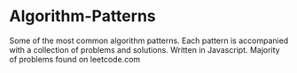 # Algorithm-Patterns

Some of the most common algorithm patterns. Each pattern is accompanied with a collection of problems and solutions. Written in Javascript.
Majority of problems found on leetcode.com
